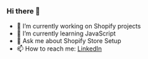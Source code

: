 ### Hi there 👋

<!--
**diego-cuadros/diego-cuadros** is a ✨ _special_ ✨ repository because its `README.md` (this file) appears on your GitHub profile.

Here are some ideas to get you started:-->

- 🔭 I’m currently working on Shopify projects
- 🌱 I’m currently learning JavaScript
- 💬 Ask me about Shopify Store Setup
- 📫 How to reach me: <a href="https://www.linkedin.com/in/diego-cuadros/">LinkedIn</a>


